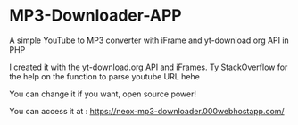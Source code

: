 # MP3-Downloader-APP
A simple YouTube to MP3 converter with iFrame and yt-download.org API in PHP

I created it with the yt-download.org API and iFrames.
Ty StackOverflow for the help on the function to parse youtube URL hehe

You can change it if you want, open source power!

You can access it at : https://neox-mp3-downloader.000webhostapp.com/
